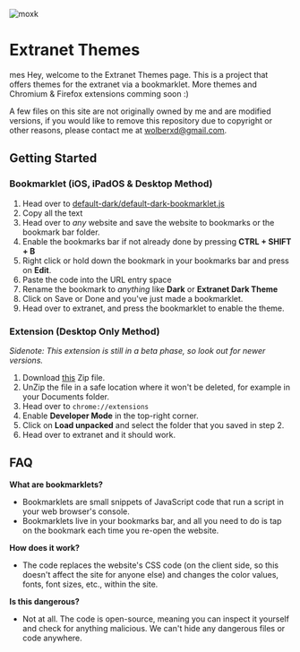 ![moxk](https://github.com/user-attachments/assets/f017ee72-8475-4b46-b920-8adbe8234921)
# Extranet Themes
mes
Hey, welcome to the Extranet Themes page. This is a project that offers themes for the extranet via a bookmarklet.
More themes and Chromium & Firefox extensions comming soon :)


A few files on this site are not originally owned by me and are modified versions, if you would like to remove this repository due to copyright or other reasons, please contact me at wolberxd@gmail.com.

## Getting Started
### Bookmarklet (iOS, iPadOS & Desktop Method)
1. Head over to [default-dark/default-dark-bookmarklet.js](https://raw.githubusercontent.com/homunculus09/extranet-themes/refs/heads/main/default-dark/default-dark-bookmarklet.js)
3. Copy all the text
4. Head over to _any_ website and save the website to bookmarks or the bookmark bar folder.
5. Enable the bookmarks bar if not already done by pressing **CTRL + SHIFT + B**
6. Right click or hold down the bookmark in your bookmarks bar and press on **Edit**.
7. Paste the code into the URL entry space
8. Rename the bookmark to _anything_ like **Dark** or **Extranet Dark Theme**
9. Click on Save or Done and you've just made a bookmarklet.
10. Head over to extranet, and press the bookmarklet to enable the theme.

### Extension (Desktop Only Method)
_Sidenote: This extension is still in a beta phase, so look out for newer versions._
1. Download [this](https://raw.githubusercontent.com/homunculus09/extranet-themes/refs/heads/main/default-dark/default_dark_extension.zip) Zip file.
2. UnZip the file in a safe location where it won't be deleted, for example in your Documents folder.
3. Head over to ````chrome://extensions````
4. Enable **Developer Mode** in the top-right corner.
5. Click on **Load unpacked** and select the folder that you saved in step 2.
6. Head over to extranet and it should work.

## FAQ
**What are bookmarklets?**
- Bookmarklets are small snippets of JavaScript code that run a script in your web browser's console.
- Bookmarklets live in your bookmarks bar, and all you need to do is tap on the bookmark each time you re-open the website.

**How does it work?**
- The code replaces the website's CSS code (on the client side, so this doesn't affect the site for anyone else) and changes the color values, fonts, font sizes, etc., within the site.

**Is this dangerous?**
- Not at all. The code is open-source, meaning you can inspect it yourself and check for anything malicious. We can't hide any dangerous files or code anywhere.
